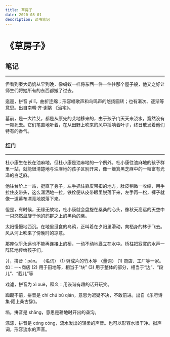 ```yaml
---
title: 草房子
date: 2020-08-01
description: 读书笔记
---
```


# 《草房子》

## 笔记

---

但看到秦大奶奶从早到晚，像蚂蚁一样将东西一件一件往那个屋子般，他又之好让师生们将她所有的东西都搬了过去。

迤逦，拼音 yǐ lǐ，曲折连绵；形容唱歌声和鸟鸣声的悠扬圆转；也有渐次、逐渐等意思。出自南朝·齐·谢朓 《治宅》。

墓前，是一大片艾，都是从原先的艾地移来的，由于孩子门天天来浇水，竟然没有一颗死去。它们笔直地听着，在从田野上吹来的风中摇响着叶子，终日散发着他们特有的香气。

### 红门

---

杜小康生在长在油麻地，但杜小康是油麻地的一个例外。杜小康往油麻地的孩子群里一站，就能很清楚地与油麻地的孩子区别开来，像一簸箕黑芝麻中的一粒富有光泽的白芝麻。

他往台阶上一站，挺直了身子，左手抓住靠皮带扣的地方，肚皮稍微一收缩，用手拉住皮带头，这么潇洒地一拉，铁栓便从皮带眼里脱落下来，左手再一松，裤子就像一道幕布漂亮地脱落下来。

但是，有时候，无缘无故地，杜小康就会盘旋在桑桑的心头，像秋天高远的天空中一只悠然盘旋于他的鸽群之上的黑色的鹰。

太阳慢慢地西沉。在地里觅食的乌鸦，正叫着在夕阳里滑动，向栖身的林子飞去。风从河上吹来了傍晚时的凉意。

那座似乎永远也不能再连接上的桥，一动不动地矗立在水中。桥柱把寂寞的水声一阵阵地传给孩子们。

爿，拼音：pán。
〈名词〉
(1) 劈成片的竹木等
〈量词〉
(1) 商店、工厂等一家。如：一~商店
(2) 用于田地等，相当于“块”
(3) 用于整体的部分，相当于“边”、“段儿”、“截儿”等

戏谑，拼音为 xì xuè，释义：用诙谐有趣的话开玩笑。

踟蹰不前，拼音是 chí chú bù qián，意思为迟疑不决，不敢前进。出自《乐府诗集·陌上桑古辞》。

墒，拼音是 shāng，意思是耕地时开出的垄沟。

淙淙，拼音是 cóng cóng，流水发出的轻柔的声音。也可以形容水很干净。拟声词，形容流水的声音。
